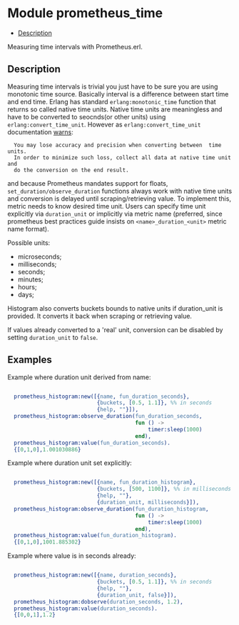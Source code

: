 

# Module prometheus_time #
* [Description](#description)

Measuring time intervals with Prometheus.erl.

<a name="description"></a>

## Description ##

Measuring time intervals is trivial you just have to be sure you are using
monotonic time source. Basically interval is a difference between
start time and end time.
Erlang has standard `erlang:monotonic_time` function that returns
so called native time units. Native time units are meaningless
and have to be converted to seocnds(or other units)
using `erlang:convert_time_unit`.
However as `erlang:convert_time_unit` documentation
[warns](http://erlang.org/doc/man/erlang.html#convert_time_unit-3):

```
  You may lose accuracy and precision when converting between  time units.
  In order to minimize such loss, collect all data at native time unit and
  do the conversion on the end result.
```

and because Prometheus mandates support for floats,
`set_duration/observe_duration` functions always work with
native time units and conversion is delayed until scraping/retrieving value.
To implement this, metric needs to know desired time unit.
Users can specify time unit explicitly via `duration_unit`
or implicitly via metric name (preferred, since prometheus best practices
guide insists on `<name>_duration_<unit>` metric name format).

Possible units:
- microseconds;
- milliseconds;
- seconds;
- minutes;
- hours;
- days;

Histogram also converts buckets bounds to native units if
duration_unit is provided. It converts it back when scraping or
retrieving value.

If values already converted to a 'real' unit, conversion can be disabled
by setting `duration_unit` to `false`.

## Examples

Example where duration unit derived from name:

```erlang

  prometheus_histogram:new([{name, fun_duration_seconds},
                            {buckets, [0.5, 1.1]}, %% in seconds
                            {help, ""}]),
  prometheus_histogram:observe_duration(fun_duration_seconds,
                                        fun () ->
                                            timer:sleep(1000)
                                        end),
  prometheus_histogram:value(fun_duration_seconds).
  {[0,1,0],1.001030886}
```

Example where duration unit set explicitly:

```erlang

  prometheus_histogram:new([{name, fun_duration_histogram},
                            {buckets, [500, 1100]}, %% in milliseconds
                            {help, ""},
                            {duration_unit, milliseconds}]),
  prometheus_histogram:observe_duration(fun_duration_histogram,
                                        fun () ->
                                            timer:sleep(1000)
                                        end),
  prometheus_histogram:value(fun_duration_histogram).
  {[0,1,0],1001.885302}
```

Example where value is in seconds already:

```erlang

  prometheus_histogram:new([{name, duration_seconds},
                            {buckets, [0.5, 1.1]}, %% in seconds
                            {help, ""},
                            {duration_unit, false}]),
  prometheus_histogram:dobserve(duration_seconds, 1.2),
  prometheus_histogram:value(duration_seconds).
  {[0,0,1],1.2}
```
